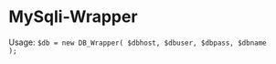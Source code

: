 MySqli-Wrapper
==============
Usage:
<code>$db = new DB_Wrapper( $dbhost, $dbuser, $dbpass, $dbname );</code>
